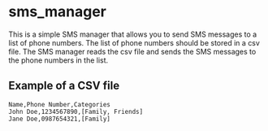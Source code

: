 # sms_manager

This is a simple SMS manager that allows you to send SMS messages to a list of phone numbers. The list of phone numbers should be stored in a csv file. The SMS manager reads the csv file and sends the SMS messages to the phone numbers in the list.

## Example of a CSV file

```
Name,Phone Number,Categories
John Doe,1234567890,[Family, Friends]
Jane Doe,0987654321,[Family]
```